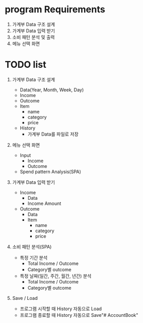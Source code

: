 # program Requirements

1. 가계부 Data 구조 설계
2. 가계부 Data 입력 받기
3. 소비 패턴 분석 및 출력
4. 메뉴 선택 화면

# TODO list

1. 가계부 Data 구조 설계
    - Data(Year, Month, Week, Day)
    - Income
    - Outcome
    - Item
        - name
        - category
        - price
    - History
        - 가계부 Data를 파일로 저장


2. 메뉴 선택 화면
    - Input
        - Income
        - Outcome
    - Spend pattern Analysis(SPA)

3. 가계부 Data 입력 받기
    - Income
        - Data
        - Income Amount
    - Outcome
        - Data
        - Item
            - name
            - category
            - price 

4. 소비 패턴 분석(SPA)
    - 특정 기간 분석
        - Total Income / Outcome
        - Category별 outcome
    - 특정 날짜(일간, 주간, 월간, 년간) 분석
        - Total Income / Outcome
        - Category별 outcome

5. Save / Load
    - 프로그램 시작할 때 History 자동으로 Load
    - 프로그램 종료할 때 History 자동으로 Save"# AccountBook" 
